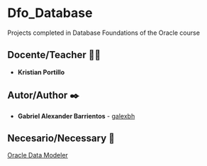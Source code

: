 # Dfo_Database

Projects completed in Database Foundations of the Oracle course

## Docente/Teacher 👨‍💻

* **Kristian Portillo**

## Autor/Author ✒️

* **Gabriel Alexander Barrientos** - [galexbh](https://github.com/galexbh)

## Necesario/Necessary 📄

[Oracle Data Modeler](https://www.oracle.com/es/database/technologies/appdev/datamodeler.html)